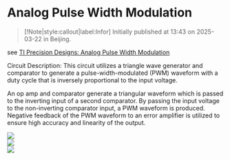 # Analog Pulse Width Modulation 

> [!Note|style:callout|label:Infor]
> Initially published at 13:43 on 2025-03-22 in Beijing.

see [TI Precision Designs: Analog Pulse Width Modulation](https://www.ti.com/lit/ug/slau508/slau508.pdf)

Circuit Description: This circuit utilizes a triangle wave generator and comparator to generate a pulse-width-modulated (PWM) waveform with a duty cycle that is inversely proportional to the input voltage. 

An op amp and comparator generate a triangular waveform which is passed to the inverting input of a second comparator. 
By passing the input voltage to the non-inverting comparator input, a PWM waveform is produced. 
Negative feedback of the PWM waveform to an error amplifier is utilized to ensure high accuracy and linearity of the output.

<div class="center"><img src="https://imagebank-0.oss-cn-beijing.aliyuncs.com/VS-PicGo/2025-03-22-13-46-48_Analog Pulse Width Modulation.png"/></div>
<div class="center"><img src="https://imagebank-0.oss-cn-beijing.aliyuncs.com/VS-PicGo/2025-03-22-13-45-47_Analog Pulse Width Modulation.png"/></div>
<div class="center"><img src="https://imagebank-0.oss-cn-beijing.aliyuncs.com/VS-PicGo/2025-03-22-13-46-00_Analog Pulse Width Modulation.png"/></div>